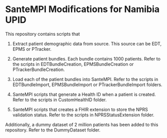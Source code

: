 # SanteMPI Modifications for Namibia UPID #

This repository contains scripts that 

1. Extract patient demographic data from source. This source can be EDT, EPMS or PTracker.

2. Generate patient bundles. Each bundle contains 1000 patients.  Refer to the scripts in EDTBundleCreation, EPMSBundleCreation or PTrackerBundleCreation.

3. Load each of the patient bundles into SanteMPI. Refer to the scripts in EDTBundleImport, EPMSBundleImport or PTrackerBundleImport folders.

4. SanteMPI scripts that generate a Health ID when a patient is created. Refer to the scripts in CustomHealthID folder.

4. SanteMPI scripts that creates a FHIR extension to store the NPRS validation status. Refer to the scripts in NPRSStatusExtension folder.

Additionally, a dummy dataset of 2 million patients has been added to this repository. Refer to the DummyDataset folder.
